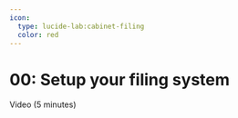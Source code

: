 ```yaml
---
icon:
  type: lucide-lab:cabinet-filing
  color: red
---
```

# 00: Setup your filing system

Video (5 minutes)